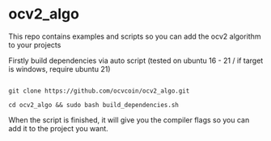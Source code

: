 # ocv2_algo
This repo contains examples and scripts so you can add the ocv2 algorithm to your projects

Firstly build dependencies via auto script (tested on ubuntu 16 - 21 / if target is windows, require ubuntu 21)


```

git clone https://github.com/ocvcoin/ocv2_algo.git

cd ocv2_algo && sudo bash build_dependencies.sh

```


When the script is finished, it will give you the compiler flags so you can add it to the project you want.
